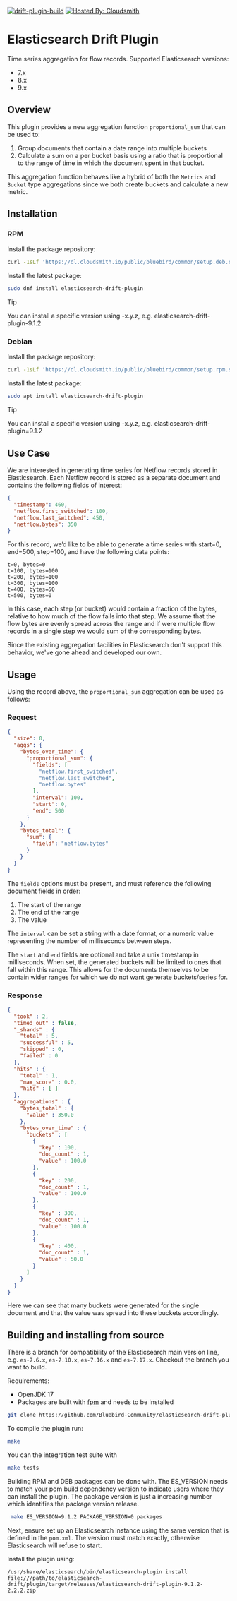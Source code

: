 [![drift-plugin-build](https://github.com/Bluebird-Community/elasticsearch-drift-plugin/actions/workflows/drift-plugin-build.yaml/badge.svg)](https://github.com/Bluebird-Community/elasticsearch-drift-plugin/actions/workflows/drift-plugin-build.yaml) [![Hosted By: Cloudsmith](https://img.shields.io/badge/OSS%20hosting%20by-cloudsmith-blue?logo=cloudsmith&style=flat-square)](https://cloudsmith.io/~bluebird/repos/common/packages/)

# Elasticsearch Drift Plugin

Time series aggregation for flow records.
Supported Elasticsearch versions:
* 7.x
* 8.x
* 9.x
 
## Overview

This plugin provides a new aggregation function `proportional_sum` that can be used to:

1. Group documents that contain a date range into multiple buckets
2. Calculate a sum on a per bucket basis using a ratio that is proportional to the range of time in which the document spent in that bucket.

This aggregation function behaves like a hybrid of both the `Metrics` and `Bucket` type aggregations since we both create buckets and calculate a new metric.

## Installation

### RPM

Install the package repository:
```bash
curl -1sLf 'https://dl.cloudsmith.io/public/bluebird/common/setup.deb.sh' | sudo -E bash
```

Install the latest package:
```bash
sudo dnf install elasticsearch-drift-plugin
```

> [!TIP]
> You can install a specific version using -x.y.z, e.g. elasticsearch-drift-plugin-9.1.2

### Debian

Install the package repository:
```bash
curl -1sLf 'https://dl.cloudsmith.io/public/bluebird/common/setup.rpm.sh' | sudo -E bash
```

Install the latest package:
```bash
sudo apt install elasticsearch-drift-plugin
```

> [!TIP]
> You can install a specific version using -x.y.z, e.g. elasticsearch-drift-plugin=9.1.2
> 
## Use Case

We are interested in generating time series for Netflow records stored in Elasticsearch.
Each Netflow record is stored as a separate document and contains the following fields of interest:

```json
{
  "timestamp": 460,
  "netflow.first_switched": 100,
  "netflow.last_switched": 450,
  "netflow.bytes": 350
}
```

For this record, we’d like to be able to generate a time series with start=0, end=500, step=100, and have the following data points:

```plain
t=0, bytes=0
t=100, bytes=100
t=200, bytes=100
t=300, bytes=100
t=400, bytes=50
t=500, bytes=0
```

In this case, each step (or bucket) would contain a fraction of the bytes, relative to how much of the flow falls into that step.
We assume that the flow bytes are evenly spread across the range and if were multiple flow records in a single step we would sum of the corresponding bytes.

Since the existing aggregation facilities in Elasticsearch don't support this behavior, we've gone ahead and developed our own.

## Usage

Using the record above, the `proportional_sum` aggregation can be used as follows:

### Request

```json
{
  "size": 0,
  "aggs": {
    "bytes_over_time": {
      "proportional_sum": {
        "fields": [
          "netflow.first_switched",
          "netflow.last_switched",
          "netflow.bytes"
        ],
        "interval": 100,
        "start": 0,
        "end": 500
      }
    },
    "bytes_total": {
      "sum": {
        "field": "netflow.bytes"
      }
    }
  }
}
```

The `fields` options must be present, and must reference the following document fields in order:

1. The start of the range
1. The end of the range
3. The value

The `interval` can be set a string with a date format, or a numeric value representing the number of milliseconds between steps.

The `start` and `end` fields are optional and take a unix timestamp in milliseconds.
When set, the generated buckets will be limited to ones that fall within this range.
This allows for the documents themselves to be contain wider ranges for which we do not want generate buckets/series for.

### Response

```json
{
  "took" : 2,
  "timed_out" : false,
  "_shards" : {
    "total" : 5,
    "successful" : 5,
    "skipped" : 0,
    "failed" : 0
  },
  "hits" : {
    "total" : 1,
    "max_score" : 0.0,
    "hits" : [ ]
  },
  "aggregations" : {
    "bytes_total" : {
      "value" : 350.0
    },
    "bytes_over_time" : {
      "buckets" : [
        {
          "key" : 100,
          "doc_count" : 1,
          "value" : 100.0
        },
        {
          "key" : 200,
          "doc_count" : 1,
          "value" : 100.0
        },
        {
          "key" : 300,
          "doc_count" : 1,
          "value" : 100.0
        },
        {
          "key" : 400,
          "doc_count" : 1,
          "value" : 50.0
        }
      ]
    }
  }
}
```

Here we can see that many buckets were generated for the single document and that the value was spread into these buckets accordingly.

## Building and installing from source

There is a branch for compatibility of the Elasticsearch main version line, e.g. `es-7.6.x`, `es-7.10.x`, `es-7.16.x` and `es-7.17.x`.
Checkout the branch you want to build.

Requirements:

* OpenJDK 17
* Packages are built with [fpm](https://fpm.readthedocs.io/en/v1.7.0/intro.html) and needs to be installed

```bash
git clone https://github.com/Bluebird-Community/elasticsearch-drift-plugin.git
```

To compile the plugin run:
```bash
make
```

You can the integration test suite with

```bash
make tests
```

Building RPM and DEB packages can be done with.
The ES_VERSION needs to match your pom build dependency version to indicate users where they can install the plugin.
The package version is just a increasing number which identifies the package version release.

```bash
 make ES_VERSION=9.1.2 PACKAGE_VERSION=0 packages

 ```
Next, ensure set up an Elasticsearch instance using the same version that is defined in the `pom.xml`.
The version must match exactly, otherwise Elasticsearch will refuse to start.

Install the plugin using:
```
/usr/share/elasticsearch/bin/elasticsearch-plugin install file:///path/to/elasticsearch-drift/plugin/target/releases/elasticsearch-drift-plugin-9.1.2-2.2.2.zip
```
